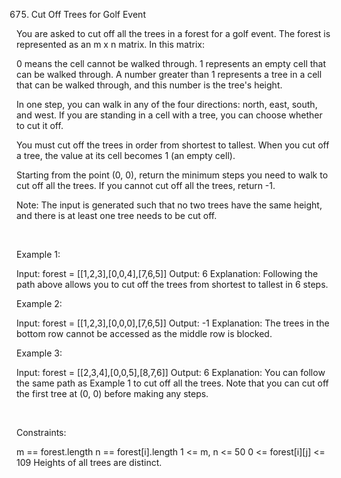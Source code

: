675. Cut Off Trees for Golf Event

You are asked to cut off all the trees in a forest for a golf event. The forest is represented as an m x n matrix. In this matrix:

0 means the cell cannot be walked through.
1 represents an empty cell that can be walked through.
A number greater than 1 represents a tree in a cell that can be walked through, and this number is the tree's height.

In one step, you can walk in any of the four directions: north, east, south, and west. If you are standing in a cell with a tree, you can choose whether to cut it off.

You must cut off the trees in order from shortest to tallest. When you cut off a tree, the value at its cell becomes 1 (an empty cell).

Starting from the point (0, 0), return the minimum steps you need to walk to cut off all the trees. If you cannot cut off all the trees, return -1.

Note: The input is generated such that no two trees have the same height, and there is at least one tree needs to be cut off.

 

Example 1:

Input: forest = [[1,2,3],[0,0,4],[7,6,5]]
Output: 6
Explanation: Following the path above allows you to cut off the trees from shortest to tallest in 6 steps.


Example 2:

Input: forest = [[1,2,3],[0,0,0],[7,6,5]]
Output: -1
Explanation: The trees in the bottom row cannot be accessed as the middle row is blocked.


Example 3:

Input: forest = [[2,3,4],[0,0,5],[8,7,6]]
Output: 6
Explanation: You can follow the same path as Example 1 to cut off all the trees.
Note that you can cut off the first tree at (0, 0) before making any steps.


 

Constraints:

m == forest.length
n == forest[i].length
1 <= m, n <= 50
0 <= forest[i][j] <= 109
Heights of all trees are distinct.
